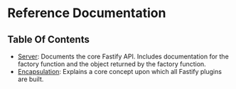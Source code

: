 # Reference Documentation

## Table Of Contents

+ [Server](./Server.md): Documents the core Fastify API. Includes documentation
for the factory function and the object returned by the factory function.
+ [Encapsulation](./Encapsulation.md): Explains a core concept upon which all
Fastify plugins are built.
